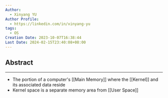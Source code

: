 ```yaml
---
Author:
  - Xinyang YU
Author Profile:
  - https://linkedin.com/in/xinyang-yu
tags:
  - OS
Creation Date: 2023-10-07T16:38:44
Last Date: 2024-02-15T23:40:08+08:00
---
```

## Abstract
---
- The portion of a computer's [[Main Memory]] where the [[Kernel]] and its associated data reside
- Kernel space is a separate memory area from [[User Space]]